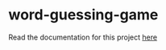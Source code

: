 # word-guessing-game

Read the documentation for this project [here](https://reyes-edwin.github.io/word-guess-game-doc/)